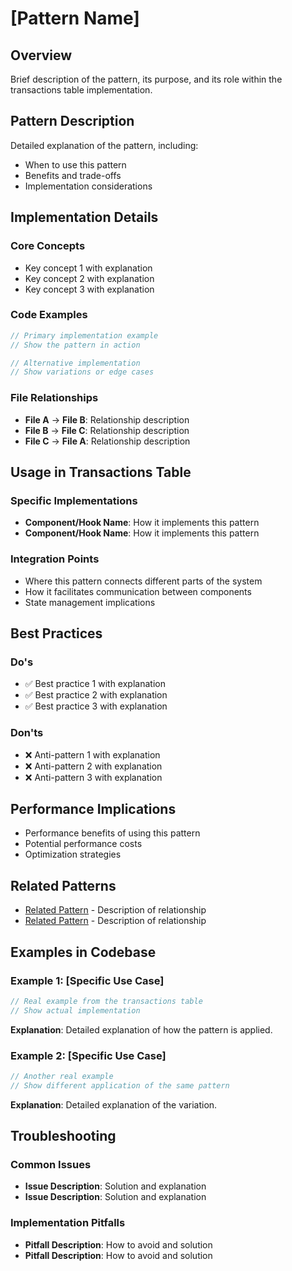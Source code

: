 # [Pattern Name]

## Overview

Brief description of the pattern, its purpose, and its role within the transactions table implementation.

## Pattern Description

Detailed explanation of the pattern, including:

- When to use this pattern
- Benefits and trade-offs
- Implementation considerations

## Implementation Details

### Core Concepts

- Key concept 1 with explanation
- Key concept 2 with explanation
- Key concept 3 with explanation

### Code Examples

```typescript
// Primary implementation example
// Show the pattern in action
```

```typescript
// Alternative implementation
// Show variations or edge cases
```

### File Relationships

- **File A** → **File B**: Relationship description
- **File B** → **File C**: Relationship description
- **File C** → **File A**: Relationship description

## Usage in Transactions Table

### Specific Implementations

- **Component/Hook Name**: How it implements this pattern
- **Component/Hook Name**: How it implements this pattern

### Integration Points

- Where this pattern connects different parts of the system
- How it facilitates communication between components
- State management implications

## Best Practices

### Do's

- ✅ Best practice 1 with explanation
- ✅ Best practice 2 with explanation
- ✅ Best practice 3 with explanation

### Don'ts

- ❌ Anti-pattern 1 with explanation
- ❌ Anti-pattern 2 with explanation
- ❌ Anti-pattern 3 with explanation

## Performance Implications

- Performance benefits of using this pattern
- Potential performance costs
- Optimization strategies

## Related Patterns

- [Related Pattern](./related-pattern.md) - Description of relationship
- [Related Pattern](./related-pattern.md) - Description of relationship

## Examples in Codebase

### Example 1: [Specific Use Case]

```typescript
// Real example from the transactions table
// Show actual implementation
```

**Explanation**: Detailed explanation of how the pattern is applied.

### Example 2: [Specific Use Case]

```typescript
// Another real example
// Show different application of the same pattern
```

**Explanation**: Detailed explanation of the variation.

## Troubleshooting

### Common Issues

- **Issue Description**: Solution and explanation
- **Issue Description**: Solution and explanation

### Implementation Pitfalls

- **Pitfall Description**: How to avoid and solution
- **Pitfall Description**: How to avoid and solution

